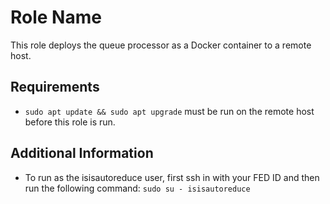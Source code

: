Role Name
=========

This role deploys the queue processor as a Docker container to a remote host.

Requirements
------------

- ```sudo apt update && sudo apt upgrade``` must be run on the remote host before this role is run.

Additional Information
------------

- To run as the isisautoreduce user, first ssh in with your FED ID and then run the following command:
  ```sudo su - isisautoreduce```
